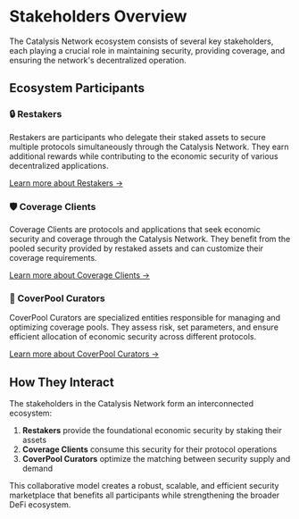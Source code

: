 # Stakeholders Overview

The Catalysis Network ecosystem consists of several key stakeholders, each playing a crucial role in maintaining security, providing coverage, and ensuring the network's decentralized operation.

## Ecosystem Participants

### 🔒 Restakers
Restakers are participants who delegate their staked assets to secure multiple protocols simultaneously through the Catalysis Network. They earn additional rewards while contributing to the economic security of various decentralized applications.

[Learn more about Restakers →](./restakers/overview.md)

### 🛡️ Coverage Clients
Coverage Clients are protocols and applications that seek economic security and coverage through the Catalysis Network. They benefit from the pooled security provided by restaked assets and can customize their coverage requirements.

[Learn more about Coverage Clients →](./coverage-clients/overview.md)

### 🎯 CoverPool Curators
CoverPool Curators are specialized entities responsible for managing and optimizing coverage pools. They assess risk, set parameters, and ensure efficient allocation of economic security across different protocols.

[Learn more about CoverPool Curators →](./coverpool-curators/overview.md)

## How They Interact

The stakeholders in the Catalysis Network form an interconnected ecosystem:

1. **Restakers** provide the foundational economic security by staking their assets
2. **Coverage Clients** consume this security for their protocol operations
3. **CoverPool Curators** optimize the matching between security supply and demand

This collaborative model creates a robust, scalable, and efficient security marketplace that benefits all participants while strengthening the broader DeFi ecosystem.
